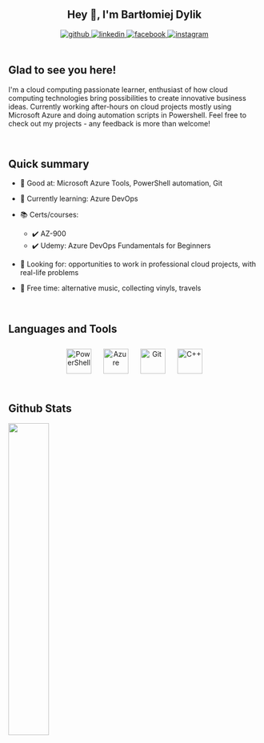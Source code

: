 ## <div align="center">Hey 👋, I'm Bartłomiej Dylik</div>  
 
<div align="center">
<a href="https://github.com/Talamakk" target="_blank">
<img src=https://img.shields.io/badge/github-%2324292e.svg?&style=for-the-badge&logo=github&logoColor=white alt=github style="margin-bottom: 5px;" />
</a>
<a href="https://linkedin.com/in/bdylik" target="_blank">
<img src=https://img.shields.io/badge/linkedin-%231E77B5.svg?&style=for-the-badge&logo=linkedin&logoColor=white alt=linkedin style="margin-bottom: 5px;" />
</a> 
<a href="https://www.facebook.com/bartek.dylik" target="_blank">
<img src=https://img.shields.io/badge/facebook-%232E87FB.svg?&style=for-the-badge&logo=facebook&logoColor=white alt=facebook style="margin-bottom: 5px;" />
</a>
<a href="https://instagram.com/_thaumatrope" target="_blank">
<img src=https://img.shields.io/badge/instagram-%23000000.svg?&style=for-the-badge&logo=instagram&logoColor=white alt=instagram style="margin-bottom: 5px;" />
</a>
</div>

<br/>
 
## Glad to see you here!  
I'm a cloud computing passionate learner, enthusiast of how cloud computing technologies bring possibilities to create innovative business ideas. Currently working after-hours on cloud projects mostly using Microsoft Azure and doing automation scripts in Powershell. 
Feel free to check out my projects - any feedback is more than welcome!

<br/>

## Quick summary  
- 💪 Good at: Microsoft Azure Tools, PowerShell automation, Git

- 🌱 Currently learning: Azure DevOps

- 📚 Certs/courses: 
    - ✔️ AZ-900
    - ✔️ Udemy: Azure DevOps Fundamentals for Beginners

- 👀 Looking for: opportunities to work in professional cloud projects, with real-life problems  

- 🥁 Free time: alternative music, collecting vinyls, travels

<br/>  

## Languages and Tools  
<div align="center">  
<a href="https://docs.microsoft.com/en-us/powershell/" target="_blank"><img style="margin: 10px" src="https://profilinator.rishav.dev/skills-assets/powershell.png" alt="PowerShell" height="50" /></a>  
<a href="https://azure.microsoft.com/en-in/" target="_blank"><img style="margin: 10px" src="https://profilinator.rishav.dev/skills-assets/microsoft_azure-icon.svg" alt="Azure" height="50" /></a>
<a href="https://github.com/" target="_blank"><img style="margin: 10px" src="https://profilinator.rishav.dev/skills-assets/git-scm-icon.svg" alt="Git" height="50" /></a>
<a href="https://www.cplusplus.com/" target="_blank"><img style="margin: 10px" src="https://profilinator.rishav.dev/skills-assets/cplusplus-original.svg" alt="C++" height="50" /></a>
</div>  

<br/>

## Github Stats  


<img src="https://github-readme-stats.vercel.app/api/top-langs/?username=Talamakk&hide_border=true&layout=compact" align="center" style="width: 40%" />
